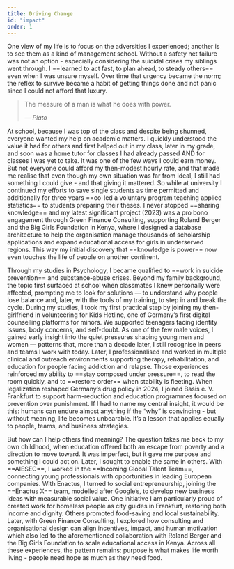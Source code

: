 ```yaml
---
title: Driving Change
id: "impact"
order: 1
---
```


One view of my life is to focus on the adversities I experienced; another is to see them as a kind of management school. Without a safety net failure was not an option - especially considering the suicidal crises my siblings went through. I ==learned to act fast, to plan ahead, to steady others== even when I was unsure myself. Over time that urgency became the norm; the reflex to survive became a habit of getting things done and not panic since I could not afford that luxury.

> The measure of a man is what he does with power.
> <footer>— <cite>Plato</cite></footer>

At school, because I was top of the class and despite being shunned, everyone wanted my help on academic matters. I quickly understood the value it had for others and first helped out in my class, later in my grade, and soon was a home tutor for classes I had already passed AND for classes I was yet to take. It was one of the few ways I could earn money. But not everyone could afford my then-modest hourly rate, and that made me realise that even though my own situation was far from ideal, I still had something I could give - and that giving it mattered. So while at university I continued my efforts to save single students as time permitted and additionally for three years ==co-led a voluntary program teaching applied statistics== to students preparing their theses. I never stopped ==sharing knowledge== and my latest significant project (2023) was a pro bono engagement through Green Finance Consulting, supporting Roland Berger and the Big Girls Foundation in Kenya, where I designed a database architecture to help the organisation manage thousands of scholarship applications and expand educational access for girls in underserved regions. This way my initial discovery that ==knowledge is power== now even touches the life of people on another continent.

Through my studies in Psychology, I became qualified to ==work in suicide prevention== and substance-abuse crises. Beyond my family background, the topic first surfaced at school when classmates I knew personally were affected, prompting me to look for solutions — to understand why people lose balance and, later, with the tools of my training, to step in and break the cycle. During my studies, I took my first practical step by joining my then-girlfriend in volunteering for Kids Hotline, one of Germany’s first digital counselling platforms for minors. We supported teenagers facing identity issues, body concerns, and self-doubt. As one of the few male voices, I gained early insight into the quiet pressures shaping young men and women — patterns that, more than a decade later, I still recognise in peers and teams I work with today. Later, I professionalised and worked in multiple clinical and outreach environments supporting therapy, rehabilitation, and education for people facing addiction and relapse. Those experiences reinforced my ability to ==stay composed under pressure==, to read the room quickly, and to ==restore order== when stability is fleeting. When legalization reshaped Germany’s drug policy in 2024, I joined Basis e. V. Frankfurt to support harm-reduction and education programmes focused on prevention over punishment. If I had to name my central insight, it would be this: humans can endure almost anything if the “why” is convincing - but without meaning, life becomes unbearable. It’s a lesson that applies equally to people, teams, and business strategies.

But how can I help others find meaning? The question takes me back to my own childhood, when education offered both an escape from poverty and a direction to move toward. It was imperfect, but it gave me purpose and something I could act on. Later, I sought to enable the same in others. With ==AIESEC==, I worked in the ==Incoming Global Talent Team==, connecting young professionals with opportunities in leading European companies. With Enactus, I turned to social entrepreneurship, joining the ==Enactus X== team, modelled after Google’s, to develop new business ideas with measurable social value. One initiative I am particularly proud of created work for homeless people as city guides in Frankfurt, restoring both income and dignity. Others promoted food-saving and local sustainability. Later, with Green Finance Consulting, I explored how consulting and organisational design can align incentives, impact, and human motivation which also led to the aforementioned collaboration with Roland Berger and the Big Girls Foundation to scale educational access in Kenya. Across all these experiences, the pattern remains: purpose is what makes life worth living - people need hope as much as they need food.